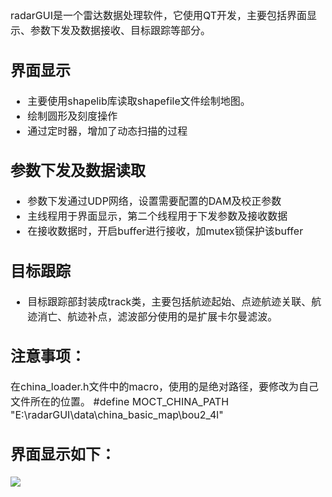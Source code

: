 <font size = 3>

radarGUI是一个雷达数据处理软件，它使用QT开发，主要包括界面显示、参数下发及数据接收、目标跟踪等部分。

## 界面显示
- 主要使用shapelib库读取shapefile文件绘制地图。
- 绘制圆形及刻度操作
- 通过定时器，增加了动态扫描的过程

## 参数下发及数据读取

- 参数下发通过UDP网络，设置需要配置的DAM及校正参数
- 主线程用于界面显示，第二个线程用于下发参数及接收数据
- 在接收数据时，开启buffer进行接收，加mutex锁保护该buffer

## 目标跟踪 
- 目标跟踪部封装成track类，主要包括航迹起始、点迹航迹关联、航迹消亡、航迹补点，滤波部分使用的是扩展卡尔曼滤波。

## 注意事项：
在china_loader.h文件中的macro，使用的是绝对路径，要修改为自己文件所在的位置。
    #define MOCT_CHINA_PATH  "E:\\radarGUI\\data\\china_basic_map\\bou2_4l"
## 界面显示如下：

![](https://github.com/ccpang96/radarGUI/blob/master/images/interface.png)

</font>
